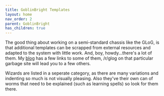 ```yaml
---
title: GoblinBright Templates
layout: home
nav_order: 2
parent: GoblinBright
has_children: true
---
```


The good thing about working on a semi-standard chassis like the GLoG, is that additional templates can be scrapped from external resources and adapted to the system with little work. And, boy, howdy...there's a lot of them. My [blog](https://wayspell.blogspot.com) has a few links to some of them, /r/glog on that particular garbage site will lead you to a few others. 

Wizards are listed in a seperate category, as there are many variations and indenting so much is not visually pleasing. Also they've their own can of worms that need to be explained (such as learning spells) so look for them there. 
